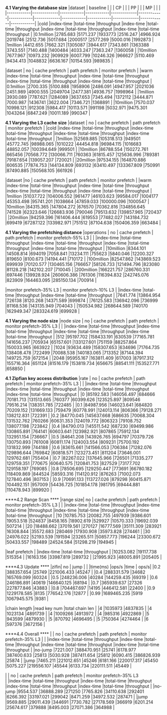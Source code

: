 ****4.1 Varying the database size****
|dataset	    | baseline    |            |            |  CP         |            |            |    PP       |            |            |  MP         |            |            |
|------------|-------------|------------|------------|-------------|------------|------------|-------------|------------|------------|-------------|------------|------------|
|cold	       |index-time	  |total-time	 |throughput  |index-time   |total-time  |throughput	 |index-time	  |total-time	 |throughput	 |index-time	  |total-time	 |throughput  |
|0.1million	 |2785.683	    |5171.237	   |1933773	    |2516.247	    |4966.924	   |2019746	    |2512.736	    |5017.684	   |2000517	    |2577.269	    |5000.016	   |1992873     |
|1million	   |4412.655	    |7662.321	   |1305087	    |3944.617	    |7343.861	   |1363388	    |3743.551	    |7140.488	   |1400484	    |4033.247	    |7363.247	   |1360058     |
|10million	  |7677.967	    |10973.232	  |909929	     |6007.799	    |10246.326   |966627	     |5110.469	    |9434.413	   |1048832	    |6636.167   	 |10154.593   |989835      |

|dataset	  |   no			                        |    cache prefetch			            |   path prefetch			              |       monitor prefetch		        |
|warm	      |index-time	|total-time	|throughput	|index-time	|total-time	|throughput	|index-time	|total-time	|throughput	|index-time	|total-time	|throughput |
|0.1million	|2700.335	  |5100.888	  |1958906	  |2486.091	  |4947.957	  |2021036	  |2451.989	  |4900.555	  |2049704	  |2477.381	  |4936.757	  |1998964    |
|1million	  |3930.089	  |7787.621	  |1284089	  |3637.653	  |7345.494	  |1372112	  |3444.871	  |7000.987	  |1436741	  |3622.004	  |7346.721	  |1368891    |
|10million	|7570.037	  |10998.121	|912308	    |5984.417	  |10113.571	|991198	    |5032.971	  |9475.301	  |1043264	  |6847.249	  |10011.189	|990347     |

****4.1 Varying the L3 cache size****
|dataset	  |   no			                        |     cache prefetch			          |   path prefetch			              |       monitor prefetch		        |
|cold	      |index-time	|total-time	|throughput	|index-time	|total-time	|throughput	|index-time	|total-time	|throughput	|index-time	|total-time	|throughput |
|1million	  |52569.885	|105318.513	|949501	    |45772.745	|98988.065	|1010222	  |44454.818	|96984.115	|1016683	  |48852.057	|100394.649	|999501     |
|10million	|86788.554	|150272.761	|665456	    |70568.772	|130066.711	|760363	    |61815.457	|125636.996	|789381	    |79187.654	|139057.207	|720021     |
|20million	|97534.155	|164870.886	|606535	    |77874.753	|144134.809	|693132	    |63410.497	|133367.809	|750991	    |87490.885	|150568.105	|661926     |

|dataset	  |no			                            |     cache prefetch			          |   path prefetch			              |        monitor prefetch		        |
|warm	      |index-time	|total-time	|throughput	|index-time	|total-time	|throughput	|index-time	|total-time	|throughput	|index-time	|total-time	|throughput |
|1million	  |51037.722	|104006.552	|961477	    |46103.623	|99584.017	|1004177	  |45353.498	|95741.201	|1038664	  |47859.033	|100000.096	|1000547    |
|10million	|84315.365	|147804.272	|676570	    |70362.816	|134856.645	|741528	    |62323.646	|126683.936	|790046	    |79513.632	|139857.965	|720437     |
|20million	|94259.396	|161406.444	|619553	    |77482.027	|143184.732	|699419	    |67287.122	|133982.971	|751512	    |87104.638	|150406.359	|663484     |

****4.1 Varying the prefetching distance****
|operations |	no			                          |    cache prefetch			            |   path prefetch			              |      monitor prefetch-55% L3		  |
|	          |index-time	|total-time	|throughput	|index-time	|total-time	|throughput	|index-time	|total-time	|throughput	|index-time	|total-time	|throughput |
|10million	|8344.101	  |14508.814	|694019	    |7058.841	  |13234.111	|755623	    |5840.046	  |12200.327	|819650	    |8100.673	  |14194.441	|710172     |
|100million	|82547.862	|143869.523	|699939	    |70120.577	|130465.156	|766657	    |58126.733	|121494.796	|823080	    |81128.218	|142102.207	|710045     |
|200million	|166221.757	|286760.331	|697446	    |139928.924	|260606.386	|761306	    |116394.832	|242745.076	|823909	    |164463.095	|285150.134	|700914     |

|monitor prefetch-35% L3			      |    monitor prefetch-10% L3		     |
|index-time	|total-time	|throughput	|index-time	|total-time	|throughput  |
|7641.774	  |13864.954	|726138	    |8120.268	  |14371.589	|699874      |
|76125.583	|136942.096	|736999	    |81168.536	|143135.949	|704043      |
|150534.982	|268644.589	|740170	    |162949.347	|283324.619	|699928      |

****4.1 Varying the node size****
|node size	|    no			                        |   cache prefetch			            |    path prefetch			            |     monitor prefetch-35% L3		    |
|	          |index-time	|total-time	|throughput	|index-time	|total-time	|throughput	|index-time	|total-time	|throughput	|index-time	|total-time	|throughput |
|512	      |95197.702	|158433.191	|630539	    |77165.781	|141656.237	|705934	    |65157.601	|133127.601	|751159	    |88257.864	|150033.965	|663922     |
|1024	      |93634.489	|158307.653	|634696	    |71764.735	|138408.478	|722499	    |70088.538	|140183.065	|713352	    |87144.394	|149725.759	|672154     |
|2048	      |95955.167	|163811.409	|617003	    |87917.312	|155716.364	|651124	    |81516.179	|153819.734	|656675	    |88541.111	|153527.771	|658850     |

****4.1 Zipfian key access distribution****
|rate	| no			                            |   cache prefetch			              |    path prefetch			              |    monitor prefetch-35% L3		     |
|	    |index-time	|total-time	 |throughput	|index-time	|total-time	 |throughput	|index-time	|total-time	 |throughput	|index-time	|total-time	 |throughput |
|0	  |85192.583	|146056.497	 |684666	    |70181.713	|131513.665	 |760377	    |60399.626	|123525.897	 |809546	    |79516.214	|138351.785	 |722485     |
|0.1	|84987.956	|146023.641	 |684820	    |70209.152	|131669.133	 |759479	    |60778.991	|124013.114	 |806366	    |79128.271	|138212.831	 |722391     |
|0.2	|84770.045	|145637.668	 |686635	    |70068.304	|131532.762	 |760266	    |60631.353	|124019.772	 |806323	    |79108.752	|138077.198	 |723842     |
|0.4	|84790.013	|145511.542	 |687230	    |69499.986	|130865.891	 |764141	    |60603.641	|123982.921	 |807865	    |75912.134	|132951.154	 |736667     |
|0.5	|84641.208	|143926.765	 |694797	    |70379.726	|130750.893	 |761008	    |60811.174	|124003.554	 |809231	    |75700.192	|131832.999	 |744188     |
|0.6	|83615.661	|141566.053	 |706384	    |71282.076	|129896.644	 |769842	    |60818.571	|123273.451	 |811204	    |73646.001	|129762.681	 |755404     |
|0.7	|82267.022	|137645.966	 |726501	    |71335.277	|129759.351	 |770675	    |60640.575	|120841.753	 |827529	    |73177.702	|129158.197	 |769085     |
|0.8	|78506.695	|129250.447	 |773691	    |66780.182	|118409.869	 |844524	    |58593.316	|114120.912	 |876263	    |71002.073	|127840.496	 |807153     |
|0.9	|70691.133	|113727.026	 |879298	    |60415.871	|104492.151	 |957009	    |54436.725	|101854.178	 |981795	    |69444.881	|110478.943	 |899920     |

****4.2 Range Scan **** 
|range size|	no			                            | cache prefetch			                |    path prefetch			              |    monitor prefetch-35% L3		      |
|	         |index-time	|total-time	 |throughput	|index-time	|total-time	 |throughput	|index-time	|total-time	 |throughput	|index-time	|total-time	 |throughput  |
|10	       |10785.753	  |20082.755	 |497939	    |9386.601	  |19053.518	 |524837	    |8458.165 	|18902.619	 |529927	    |10570.333	|19692.039	 |507214      |
|20	       |18488.662	  |37019.561	 |270127	    |16777.569	|35111.309	 |283921	    |16308.844	|35572.683	 |280469	    |17930.908	|35973.828	 |274461      |
|30	       |24976.022	  |52193.539	 |191594	    |23265.511	|50857.773	 |196244	    |23300.672	|50433.557	 |198489	    |24524.584	|51298.219	 |194945      |
 
|leaf prefetch		                    |
|index-time	|total-time	 |throughput  |
|10253.082	|19117.738	 |515354      |
|16163.156	|33987.819	 |289732      |
|21995.923	|48005.891	 |205405      |


****4.3 Update **** 
|zifin| no		              |   jump	           |
|	    |time(ms)	    |ops/s	|time	        | ops/s|
|0.2	|388357.654	  |25749	|221006.433	  |45247 |
|0.4	|288331.579	  |34682	|165769.099	  |60324 |
|0.5	|248236.006	  |40284	|144259.435	  |69319 |
|0.6	|246186.891	  |40619	|146640.125	  |68194 |
|0.7	|365939.637	  |27326	|227877.846	  |43883 |
|0.8	|704467.697	  |14195	|446412.581	  |22400 |
|0.9	|1229178.585	|8135	  |776542.176	  |12877 |
|0.99	|1689465.235	|5919	  |1067945.575	|9381  |

|chain length	 |read key num	 |total chain len  |
|4	           |1035973	       |4837835          |
|4	           |1023134	       |4891739          |
|4	           |1009266	       |4913972          |
|4	           |985316	       |4922869          |
|5	           |943599	       |4879930          |
|5	           |870792	       |4696495          |
|5	           |750364	       |4274464          |
|6	           |597376	       |3672156          |

****4.4 Overall **** 
|   	      |       no			                      |     cache prefetch			            |     path prefetch			            |   monitor prefetch-35% L3		       |
|	          |index-time	|total-time	 |throughput	|index-time	|total-time	 |throughput	|index-time	|total-time	|throughput	|index-time	|total-time	|throughput  |
|no-jump  	|7221.007	  |388470.951	 |25741	      |6178.977	  |387400.633	 |25813	      |5030.928	  |387411.654	|25812	    |6090.415	  |386826.939	|25874       |
|jump  	    |7465.211	  |221012.651	 |45246	      |6181.166	  |220017.317	 |45450	      |5075.227	  |219556.107	|45544	    |6133.734	  |220111.511	|45449       |

|   	      |       no			                      |     cache prefetch			            |     path prefetch			            |   monitor prefetch-35% L3		
|	          |index-time	|total-time	 |throughput	|index-time	|total-time	 |throughput	|index-time	|total-time	|throughput	|index-time	|total-time	|throughput  |
|no-jump  	|9554.537	  |36888.289	 |271250	    |7765.826	  |34110.638	 |292401	    |6266.392	  |33197.021	|299042	    |8471.259	  |34972.532	|287471      |
|jump  	    |9569.885	  |29011.439	 |344691	    |7730.782	  |27178.569	 |366919	    |6201.214	  |25674.617	|379888	    |8495.003	  |27071.386	|364988      |



